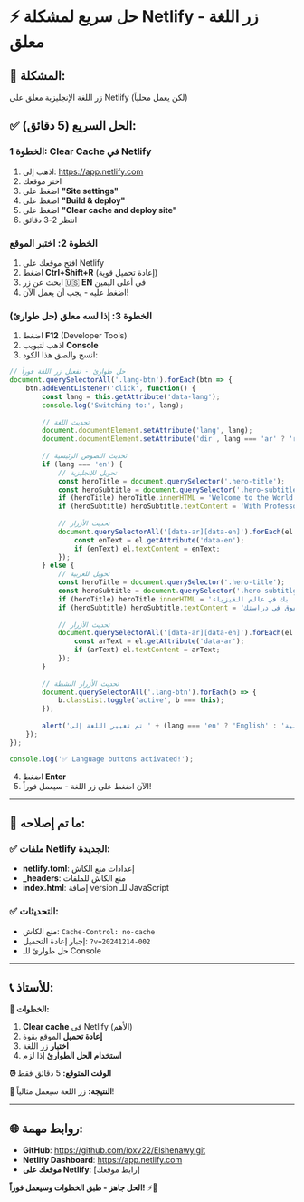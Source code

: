 # ⚡ حل سريع لمشكلة Netlify - زر اللغة معلق

## 🚨 المشكلة:
زر اللغة الإنجليزية معلق على Netlify (لكن يعمل محلياً)

## ✅ الحل السريع (5 دقائق):

### الخطوة 1: Clear Cache في Netlify
1. اذهب إلى: https://app.netlify.com
2. اختر موقعك
3. اضغط على **"Site settings"**
4. اضغط على **"Build & deploy"**
5. اضغط على **"Clear cache and deploy site"**
6. انتظر 2-3 دقائق

### الخطوة 2: اختبر الموقع
1. افتح موقعك على Netlify
2. اضغط **Ctrl+Shift+R** (إعادة تحميل قوية)
3. ابحث عن زر 🇺🇸 **EN** في أعلى اليمين
4. اضغط عليه - يجب أن يعمل الآن!

### الخطوة 3: إذا لسه معلق (حل طوارئ)
1. اضغط **F12** (Developer Tools)
2. اذهب لتبويب **Console**
3. انسخ والصق هذا الكود:

```javascript
// حل طوارئ - تفعيل زر اللغة فوراً
document.querySelectorAll('.lang-btn').forEach(btn => {
    btn.addEventListener('click', function() {
        const lang = this.getAttribute('data-lang');
        console.log('Switching to:', lang);
        
        // تحديث اللغة
        document.documentElement.setAttribute('lang', lang);
        document.documentElement.setAttribute('dir', lang === 'ar' ? 'rtl' : 'ltr');
        
        // تحديث النصوص الرئيسية
        if (lang === 'en') {
            // تحويل للإنجليزية
            const heroTitle = document.querySelector('.hero-title');
            const heroSubtitle = document.querySelector('.hero-subtitle');
            if (heroTitle) heroTitle.innerHTML = 'Welcome to the World of Physics <span class="highlight">Fun and Simplified</span>';
            if (heroSubtitle) heroSubtitle.textContent = 'With Professor Islam El-Shenawy, discover the secrets of physics and excel in your studies';
            
            // تحديث الأزرار
            document.querySelectorAll('[data-ar][data-en]').forEach(el => {
                const enText = el.getAttribute('data-en');
                if (enText) el.textContent = enText;
            });
        } else {
            // تحويل للعربية
            const heroTitle = document.querySelector('.hero-title');
            const heroSubtitle = document.querySelector('.hero-subtitle');
            if (heroTitle) heroTitle.innerHTML = 'مرحباً بك في عالم الفيزياء <span class="highlight">الممتع والمبسط</span>';
            if (heroSubtitle) heroSubtitle.textContent = 'مع الأستاذ إسلام الشناوي، اكتشف أسرار الفيزياء وتفوق في دراستك';
            
            // تحديث الأزرار
            document.querySelectorAll('[data-ar][data-en]').forEach(el => {
                const arText = el.getAttribute('data-ar');
                if (arText) el.textContent = arText;
            });
        }
        
        // تحديث الأزرار النشطة
        document.querySelectorAll('.lang-btn').forEach(b => {
            b.classList.toggle('active', b === this);
        });
        
        alert('تم تغيير اللغة إلى ' + (lang === 'en' ? 'English' : 'العربية'));
    });
});

console.log('✅ Language buttons activated!');
```

4. اضغط **Enter**
5. الآن اضغط على زر اللغة - سيعمل فوراً!

---

## 🔧 ما تم إصلاحه:

### ✅ ملفات Netlify الجديدة:
- **netlify.toml**: إعدادات منع الكاش
- **_headers**: منع الكاش للملفات
- **index.html**: إضافة version للـ JavaScript

### ✅ التحديثات:
- منع الكاش: `Cache-Control: no-cache`
- إجبار إعادة التحميل: `?v=20241214-002`
- حل طوارئ للـ Console

---

## 📞 للأستاذ:

**🎯 الخطوات:**
1. **Clear cache** في Netlify (الأهم)
2. **إعادة تحميل** الموقع بقوة
3. **اختبار** زر اللغة
4. **استخدام الحل الطوارئ** إذا لزم

**⏰ الوقت المتوقع:** 5 دقائق فقط

**🚀 النتيجة:** زر اللغة سيعمل مثالياً!

---

## 🌐 روابط مهمة:

- **GitHub**: https://github.com/ioxv22/Elshenawy.git
- **Netlify Dashboard**: https://app.netlify.com
- **موقعك على Netlify**: [رابط موقعك]

**الحل جاهز - طبق الخطوات وسيعمل فوراً!** ⚡🎊